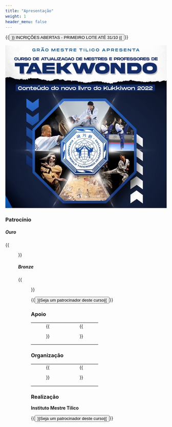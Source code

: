 ```yaml
---
title: "Apresentação"
weight: 1
header_menu: false
---
```


{{<button href="https://www.e-inscricao.com/wonhyo/atualizacao-kukkiwon">}}
INCRIÇÕES ABERTAS - PRIMEIRO LOTE ATÉ 31/10
{{</button>}}

![banner](images/banner.jpeg)

### Patrocínio

##### Ouro

{{<figure src="https://www.clinicordis.com.br/images/logo-wordpress.png" link="https://www.clinicordis.com.br/" target="_blank" class="patro-ouro">}}

<!-- ##### Prata

{{<figure src="https://www.sportswift.com.br/novo/wp-content/uploads/2020/02/sport-swift-academia-logo_v4.png" link="https://www.sportswift.com.br/novo/" target="_blank" class="patro-prata">}} -->

##### Bronze

{{<figure src="images/valves.png" link="https://valvesfestas.com" target="_blank" class="patro-bronze">}}

{{<button relref="patrocine">}}Seja um patrocinador deste curso{{</button>}}

### Apoio

| | |
| :---:  |    :----:   | 
|  {{<figure src="images/cultura.png" link="http://www.clubecultura.com.br" target="_blank" class="logo">}}       | {{<figure src="images/floresta.png" link="https://web.facebook.com/profile.php?id=100064282894882" target="_blank" class="logo">}} |

### Organização

| | |
| :---: | :----: | 
|  {{<figure src="images/won-hyo.png" link="http://www.tilico.com.br" target="_blank" class="logo">}} | {{<figure src="images/strike.png" link="http://www.strikesports.com.br" target="_blank" class="logo">}}   |

### Realização

**Instituto Mestre Tilico**

{{<button relref="patrocine">}}Seja um patrocinador deste curso{{</button>}}
